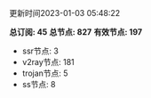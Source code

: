 更新时间2023-01-03 05:48:22

**总订阅: 45**
**总节点: 827**
**有效节点: 197**
- ssr节点: 3
- v2ray节点: 181
- trojan节点: 5
- ss节点: 8
